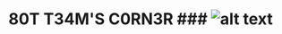 # 80T T34M'S C0RN3R ### ![alt text](https://cdn.discordapp.com/icons/943930435757551636/cba77857e17eead3f114c7c7269924da.webp?size=128)

